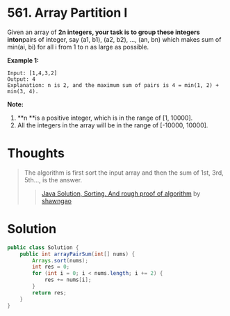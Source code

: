 # 561. Array Partition I

Given an array of **2n **integers, your task is to group these integers into**n**pairs of integer, say \(a1, b1\), \(a2, b2\), ..., \(an, bn\) which makes sum of min\(ai, bi\) for all i from 1 to n as large as possible.

**Example 1:**

```
Input: [1,4,3,2]
Output: 4
Explanation: n is 2, and the maximum sum of pairs is 4 = min(1, 2) + min(3, 4).
```

**Note:**

1. **n **is a positive integer, which is in the range of \[1, 10000\].
2. All the integers in the array will be in the range of \[-10000, 10000\].

# Thoughts

> The algorithm is first sort the input array and then the sum of 1st, 3rd, 5th..., is the answer.
>
> > [Java Solution, Sorting. And rough proof of algorithm](https://discuss.leetcode.com/topic/87206/java-solution-sorting-and-rough-proof-of-algorithm) by [shawngao](https://discuss.leetcode.com/user/shawngao)

# Solution

```java
public class Solution {
    public int arrayPairSum(int[] nums) {
        Arrays.sort(nums);
        int res = 0;
        for (int i = 0; i < nums.length; i += 2) {
            res += nums[i];
        }
        return res;
    }
}
```



